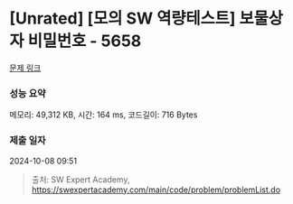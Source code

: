 # [Unrated] [모의 SW 역량테스트] 보물상자 비밀번호 - 5658 

[문제 링크](https://swexpertacademy.com/main/code/problem/problemDetail.do?contestProbId=AWXRUN9KfZ8DFAUo) 

### 성능 요약

메모리: 49,312 KB, 시간: 164 ms, 코드길이: 716 Bytes

### 제출 일자

2024-10-08 09:51



> 출처: SW Expert Academy, https://swexpertacademy.com/main/code/problem/problemList.do